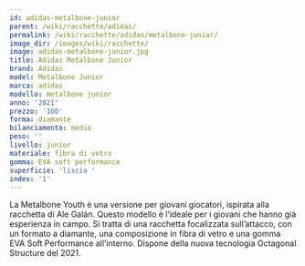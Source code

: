 ```yaml
---
id: adidas-metalbone-junior
parent: /wiki/racchette/adidas/
permalink: /wiki/racchette/adidas/metalbone-junior/
image_dir: /images/wiki/racchette/
image: adidas-metalbone-junior.jpg
title: Adidas Metalbone Junior
brand: Adidas
model: Metalbone Junior
marca: adidas
modello: metalbone junior
anno: '2021'
prezzo: '100'
forma: diamante
bilanciamento: medio
peso: ''
livello: junior
materiale: fibra di vetro
gomma: EVA soft performance
superficie: 'liscia '
index: '1'
---
```

La Metalbone Youth è una versione per giovani giocatori, ispirata alla racchetta di Ale Galán. Questo modello è l’ideale per i giovani che hanno già esperienza in campo. Si tratta di una racchetta focalizzata sull’attacco, con un formato a diamante, una composizione in fibra di vetro e una gomma EVA Soft Performance all’interno. Dispone della nuova tecnologia Octagonal Structure del 2021.